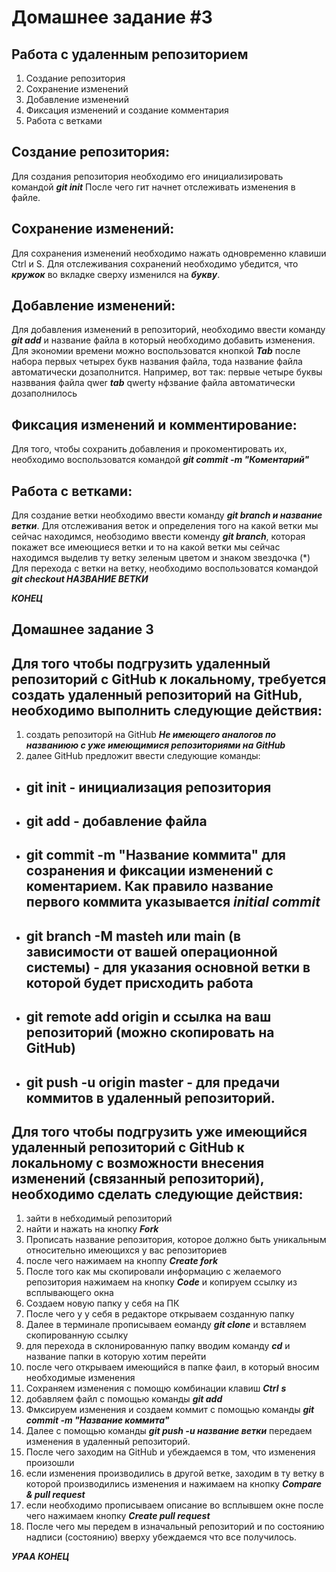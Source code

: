 # Домашнее задание #3

## Работа с удаленным репозиторием
1. Создание репозитория
2. Сохранение изменений
3. Добавление изменений
4. Фиксация изменений и создание комментария
5. Работа с ветками

## Создание репозитория:
Для создания репозитория необходимо его инициализировать командой __*git init*__
После чего гит начнет отслеживать изменения в файле.

## Сохранение изменений:
Для сохранения изменений необходимо нажать одновременно клавиши Ctrl и S.
Для отслеживания сохранений необходимо убедится, что __*кружок*__ во вкладке сверху изменился на __*букву*__.

## Добавление изменений:
Для добавления изменений в репозиторий, необходимо ввести команду __*git add*__  и название файла в который необходимо добавить изменения.
Для экономии времени можно воспользоватся кнопкой __*Tab*__ после набора первых четырех букв названия файла, тода название файла автоматически дозаполнится. Например, вот так: первые четыре буквы назввания файла qwer __*tab*__ qwerty нфзвание файла автоматически дозаполнилось

## Фиксация изменений и комментирование:
Для того, чтобы сохранить добавления и прокоментировать их, необходимо воспользоватся командой __*git commit -m "Коментарий"*__

## Работа с ветками:
Для создание ветки необходимо ввести команду __*git branch и название ветки*__.
Для отслеживания веток и определения того на какой ветки мы сейчас находимся, необзодимо ввести коменду __*git branch*__, которая покажет все имеющиеся ветки и то на какой ветки мы сейчас находимся выделив ту ветку зеленым цветом и знаком звездочка (*)
Для перехода с ветки на ветку, необходимо воспользоватся командой __*git checkout НАЗВАНИЕ ВЕТКИ*__ 

__*КОНЕЦ*__

## Домашнее задание 3
## Для того чтобы подгрузить удаленный репозиторий с GitHub к локальному, требуется создать удаленный репозиторий на GitHub, необходимо выполнить следующие действия:
1. создать репозиторй на GitHub __*Не имеющего аналогов по названиюю с уже имеющимися репозиториями на GitHub*__
2. далее GitHub предложит ввести следующие команды:
* ## git init - инициализация репозитория
* ## git add - добавление файла
* ## git commit -m "Название коммита" для созранения и фиксации изменений с коментарием. Как правило название первого коммита указывается __*initial commit*__ 
* ## git branch -M masteh или main (в зависимости от вашей операционной системы) - для указания основной ветки в которой будет присходить работа
* ## git remote add origin и ссылка на ваш репозиторий (можно скопировать на GitHub)
* ## git push -u origin master - для предачи коммитов в удаленный репозиторий.

## Для того чтобы подгрузить уже имеющийся удаленный репозиторий с GitHub к локальному с возможности внесения изменений (связанный репозиторий), необходимо сделать следующие действия:
1. зайти в небходимый репозиторий
2. найти и нажать на кнопку __*Fork*__
3. Прописать название репозитория, которое должно быть уникальным относительно имеющихся у вас репозиториев
3. после чего нажимаем на кноппу __*Create fork*__
4. После того как мы скопировали информацию с желаемого репозитория нажимаем на кнопку __*Code*__ и копируем ссылку из всплывающего окна
5. Создаем новую папку у себя на ПК
6. После чего у у себя в редакторе открываем созданную папку
7. Далее в терминале прописываем еоманду __*git clone*__ и вставляем скопированную ссылку
8. для перехода в склонированную папку вводим команду __*cd*__ и название папки в которую хотим перейти
9. после чего открываем имеющийся в папке фаил, в который вносим необходимые изменения
10. Сохраняем изменения с помощю комбинации клавиш __*Ctrl*__ __*s*__ 
11. добавляем файл с помощью команды __*git add*__
12. Фмксируем изменения и создаем коммит с помощью команды __*git commit -m "Название коммита"*__ 
13. Далее с помощью команды __*git push -u название ветки*__ передаем изменения в удаленный репозиторий.
14. После чего заходим на GitHub и убеждаемся в том, что изменения произошли
15. если изменения производились в другой ветке, заходим в ту ветку в которой производились изменения и нажимаем на кнопку __*Compare & pull request*__
16. если необходимо прописываем описание во всплывшем окне после чего нажимаем кнопку __*Create pull request*__
17. После чего мы передем в изначальный репозиторий и по состоянию надписи (состоянию) вверху убеждаемся что все получилось.

__*УРАА КОНЕЦ*__

